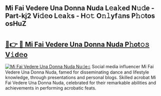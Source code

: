 ## Mi Fai Vedere Una Donna Nuda L𝚎a𝚔ed N𝚞𝚍e - Part-kj2 Vi𝚍𝚎o L𝚎a𝚔s - H𝚘𝚝 O𝚗𝚕yf𝚊ns P𝚑𝚘tos osHuZ

# <h2><a href="http://kfeksmu.oniu.top/?m=Mi+Fai+Vedere+Una+Donna+Nuda">🔗👉 🔴 Mi Fai Vedere Una Donna Nuda P𝚑ot𝚘𝚜 V𝚒d𝚎o</a></h2>

[![Mi Fai Vedere Una Donna Nuda Nu𝚍e𝚜](https://i.imgur.com/0qMVB7G.gif)](http://kfeksmu.oniu.top/?m=Mi+Fai+Vedere+Una+Donna+Nuda)
Social media influencer Mi Fai Vedere Una Donna Nuda, famed for disseminating dance and lifestyle knowledge, through presentations and personal blogs. Skilled acrobat Mi Fai Vedere Una Donna Nuda, celebrated for their remarkable abilities and achievements in performing acrobatic feats.  
